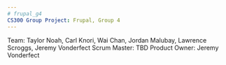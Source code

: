 ```yaml
---
# frupal_g4
CS300 Group Project: Frupal, Group 4
---
```


Team: Taylor Noah, Carl Knori, Wai Chan, Jordan Malubay, Lawrence Scroggs, Jeremy Vonderfect
Scrum Master: TBD
Product Owner: Jeremy Vonderfect
